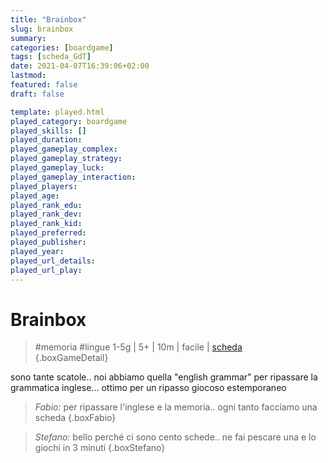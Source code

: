 ```yaml
---
title: "Brainbox"
slug: brainbox
summary: 
categories: [boardgame]
tags: [scheda_GdT]
date: 2021-04-07T16:39:06+02:00
lastmod: 
featured: false
draft: false

template: played.html
played_category: boardgame
played_skills: []
played_duration: 
played_gameplay_complex: 
played_gameplay_strategy: 
played_gameplay_luck: 
played_gameplay_interaction: 
played_players: 
played_age: 
played_rank_edu: 
played_rank_dev: 
played_rank_kid: 
played_preferred: 
played_publisher: 
played_year: 
played_url_details: 
played_url_play: 
---
```


# Brainbox
> #memoria #lingue
> 1-5g | 5+ | 10m | facile | [scheda]()  
{.boxGameDetail}

sono tante scatole.. noi abbiamo quella "english grammar" per ripassare la grammatica inglese... ottimo per un ripasso giocoso estemporaneo

> *Fabio:* per ripassare l'inglese e la memoria.. ogni tanto facciamo una scheda
{.boxFabio}

> *Stefano:* bello perché ci sono cento schede.. ne fai pescare una e lo giochi in 3 minuti
{.boxStefano}
